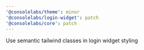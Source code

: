 ```yaml
---
'@consolelabs/theme': minor
'@consolelabs/login-widget': patch
'@consolelabs/core': patch
---
```


Use semantic tailwind classes in login widget styling

